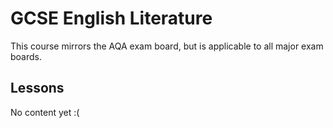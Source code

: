 # GCSE English Literature

This course mirrors the AQA exam board, but is applicable to all major
exam boards.

## Lessons

No content yet :\(

